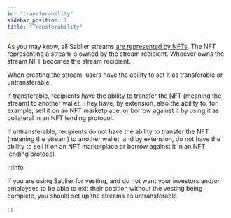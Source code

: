 ```yaml
---
id: "transferability"
sidebar_position: 7
title: "Transferability"
---
```


As you may know, all Sablier streams [are represented by NFTs](/concepts/nft). The NFT representing a stream is owned by
the stream recipient. Whoever owns the stream NFT becomes the stream recipient.

When creating the stream, users have the ability to set it as transferable or untransferable.

If transferable, recipients have the ability to transfer the NFT (meaning the stream) to another wallet. They have, by
extension, also the ability to, for example, sell it on an NFT marketplace, or borrow against it by using it as
collateral in an NFT lending protocol.

If untransferable, recipients do not have the ability to transfer the NFT (meaning the stream) to another wallet, and by
extension, do not have the ability to sell it on an NFT marketplace or borrow against it in an NFT lending protocol.

:::info

If you are using Sablier for vesting, and do not want your investors and/or employees to be able to exit their position
without the vesting being complete, you should set up the streams as untransferable.

:::
